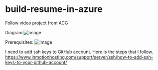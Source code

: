 # build-resume-in-azure
Follow video project from ACG

Diagram
![image](https://user-images.githubusercontent.com/79841341/145048139-687b4225-4c28-468d-95ff-a25801bdb6ce.png)

Prerequisites:
![image](https://user-images.githubusercontent.com/79841341/145048214-75ff8a23-1341-40d3-a69f-acfc764778e1.png)

I need to add ssh keys to GitHub account. Here is the steps that I follow.
https://www.inmotionhosting.com/support/server/ssh/how-to-add-ssh-keys-to-your-github-account/

